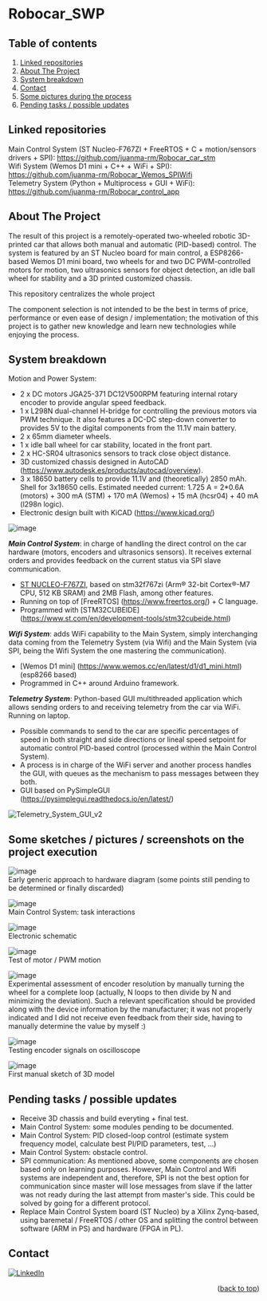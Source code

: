 <div id="top"></div>

# Robocar_SWP

## Table of contents
<ol>
    <li><a href="#linked-repositories">Linked repositories</a></li>
    <li><a href="#About-The-Project">About The Project</a></li>
    <li><a href="#System-breakdown">System breakdown</a></li>
    <li><a href="#Contact">Contact</a></li>
    <li><a href="#pictures_process">Some pictures during the process</a></li>
    <li><a href="#pending_tasks">Pending tasks / possible updates</a></li>
</ol>

## Linked repositories <a name="linked-repositories"></a>

Main Control System (ST Nucleo-F767ZI + FreeRTOS + C + motion/sensors drivers + SPI): https://github.com/juanma-rm/Robocar_car_stm <br>
Wifi System (Wemos D1 mini + C++ + WiFi + SPI): https://github.com/juanma-rm/Robocar_Wemos_SPIWifi <br>
Telemetry System (Python + Multiprocess + GUI + WiFi): https://github.com/juanma-rm/Robocar_control_app <br>

## About The Project <a name="About-The-Project"></a>

The result of this project is a remotely-operated two-wheeled robotic 3D-printed car that allows both manual and automatic (PID-based) control. The system is featured by an ST Nucleo board for main control, a ESP8266-based Wemos D1 mini board, two wheels for and two DC PWM-controlled motors for motion, two ultrasonics sensors for object detection, an idle ball wheel for stability and a 3D printed customized chassis.

This repository centralizes the whole project

The component selection is not intended to be the best in terms of price, performance or even ease of design / implementation; the motivation of this project is to gather new knowledge and learn new technologies while enjoying the process.

## System breakdown <a name="System-breakdown"></a>

Motion and Power System:
* 2 x DC motors JGA25-371 DC12V500RPM featuring internal rotary encoder to provide angular speed feedback.
* 1 x L298N dual-channel H-bridge for controlling the previous motors via PWM technique. It also features a DC-DC step-down converter to provides 5V to the digital components from the 11.1V main battery.
* 2 x 65mm diameter wheels.
* 1 x idle ball wheel for car stability, located in the front part.
* 2 x HC-SR04 ultrasonics sensors to track close object distance.
* 3D customized chassis designed in AutoCAD (https://www.autodesk.es/products/autocad/overview). 
* 3 x 18650 battery cells to provide 11.1V and (theoretically) 2850 mAh. Shell for 3x18650 cells. Estimated needed current: 1.725 A = 2*0.6A (motors) + 300 mA (STM) + 170 mA (Wemos) + 15 mA (hcsr04) + 40 mA (l298n logic).
* Electronic design built with KiCAD (https://www.kicad.org/)

![image](https://user-images.githubusercontent.com/41286765/168441648-a5490601-740b-40cd-a0cd-d3f69b2856ff.png)

***Main Control System***: in charge of handling the direct control on the car hardware (motors, encoders and ultrasonics sensors). It receives external orders and provides feedback on the current status via SPI slave communication. 
* [ST NUCLEO-F767ZI](https://www.st.com/en/evaluation-tools/nucleo-f767zi.html), based on stm32f767zi (Arm® 32-bit Cortex®-M7 CPU, 512 KB SRAM) and 2MB Flash, among other features.
* Running on top of [FreeRTOS] (https://www.freertos.org/) + C language.
* Programmed with [STM32CUBEIDE] (https://www.st.com/en/development-tools/stm32cubeide.html)

***Wifi System***: adds WiFi capability to the Main System, simply interchanging data coming from the Telemetry System (via Wifi) and the Main System (via SPI, being the Wifi System the one mastering the communication).
* [Wemos D1 mini] (https://www.wemos.cc/en/latest/d1/d1_mini.html) (esp8266 based)
* Programmed in C++ around Arduino framework.

***Telemetry System***: Python-based GUI multithreaded application which allows sending orders to and receiving telemetry from the car via WiFi. Running on laptop.
* Possible commands to send to the car are specific percentages of speed in both straight and side directions or lineal speed setpoint for automatic control PID-based control (processed within the Main Control System). 
* A process is in charge of the WiFi server and another process handles the GUI, with queues as the mechanism to pass messages between they both.
* GUI based on PySimpleGUI (https://pysimplegui.readthedocs.io/en/latest/)

![Telemetry_System_GUI_v2](https://user-images.githubusercontent.com/41286765/168443296-73cb6451-dbac-40f2-a676-fb8e18c6a717.png)

## Some sketches / pictures / screenshots on the project execution <a name="pictures_process"></a>

![image](https://user-images.githubusercontent.com/41286765/168442473-c7a252ac-f445-4122-b708-f35df00d4278.png)
<br>Early generic approach to hardware diagram (some points still pending to be determined or finally discarded)

![image](https://user-images.githubusercontent.com/41286765/168443974-04525864-c64b-406a-9357-bda2da606df3.png)
<br>Main Control System: task interactions

![image](https://user-images.githubusercontent.com/41286765/168442579-94f6c3af-3dee-4aa4-ae64-7d5dffdec458.png)
<br>Electronic schematic

![image](https://user-images.githubusercontent.com/41286765/168441883-f6aa4b75-e672-4a5d-beaa-f12ec8a540cb.png)
<br>Test of motor / PWM motion 

![image](https://user-images.githubusercontent.com/41286765/168444031-5708b604-b8e8-4a5e-a016-cace6bc21e5c.png)
<br>Experimental assessment of encoder resolution by manually turning the wheel for a complete loop (actually, N loops to then divide by N and minimizing the deviation). Such a relevant specification should be provided along with the device information by the manufacturer; it was not properly indicated and I did not receive even feedback from their side, having to manually determine the value by myself :)

![image](https://user-images.githubusercontent.com/41286765/168442017-0e8bbd79-a174-4c71-896f-b4214bb3d8a8.png)
<br>Testing encoder signals on oscilloscope

![image](https://user-images.githubusercontent.com/41286765/168443929-cc269651-9175-4042-8612-980bfbbeff50.png)
<br>First manual sketch of 3D model

## Pending tasks / possible updates <a name="pending_tasks"></a>

* Receive 3D chassis and build everyting + final test.
* Main Control System: some modules pending to be documented.
* Main Control System: PID closed-loop control (estimate system frequency model, calculate best PI/PID parameters, test, ...)
* Main Control System: obstacle control.
* SPI communication: As mentioned above, some components are chosen based only on learning purposes. However, Main Control and Wifi systems are independent and, therefore, SPI is not the best option for communication since master will lose messages from slave if the latter was not ready during the last attempt from master's side. This could be solved by going for a different protocol.
* Replace Main Control System board (ST Nucleo) by a Xilinx Zynq-based, using baremetal / FreeRTOS / other OS and splitting the control between software (ARM in PS) and hardware (FPGA in PL).

## Contact <a name="Contact"></a>

[![LinkedIn][linkedin-shield]][linkedin-url]


<p align="right">(<a href="#top">back to top</a>)</p>

<!-- README built based on this nice template: https://github.com/othneildrew/Best-README-Template -->

<!-- MARKDOWN LINKS & IMAGES -->

[linkedin-shield]: https://img.shields.io/badge/LinkedIn-0077B5?style=for-the-badge&logo=linkedin&logoColor=white
[linkedin-url]: https://www.linkedin.com/in/juan-manuel-reina-mu%C3%B1oz-56329b130/
